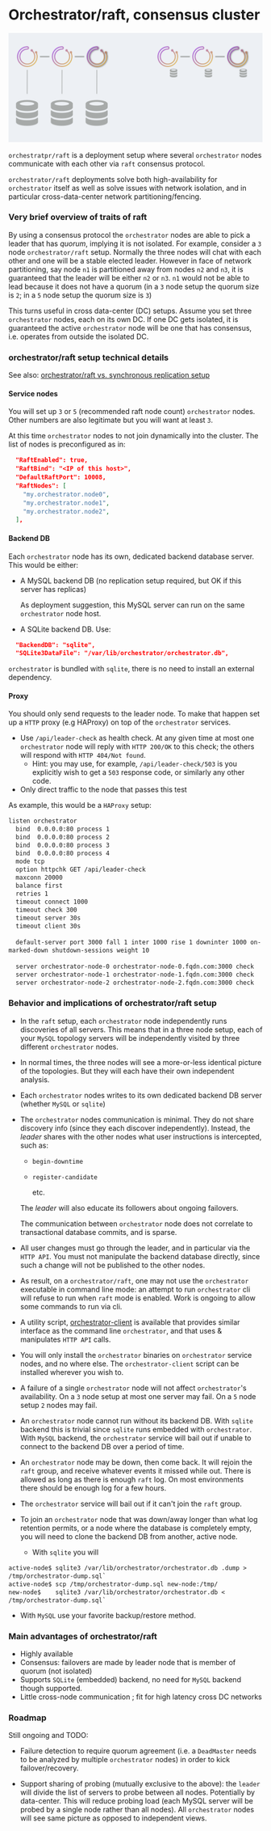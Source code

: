 # Orchestrator/raft, consensus cluster

![orchestrator HA via raft](images/orchestrator-ha--raft.png)

`orchestratpr/raft` is a deployment setup where several `orchestrator` nodes communicate with each other via `raft` consensus protocol.

`orchestrator/raft` deployments solve both high-availability for `orchestrator` itself as well as solve issues with network isolation, and in particular cross-data-center network partitioning/fencing.

### Very brief overview of traits of raft

By using a consensus protocol the `orchestrator` nodes are able to pick a leader that has _quorum_, implying it is not isolated. For example, consider a `3` node `orchestrator/raft` setup. Normally the three nodes will chat with each other and one will be a stable elected leader. However in face of network partitioning, say node `n1` is partitioned away from nodes `n2` and `n3`, it is guaranteed that the leader will be either `n2` or `n3`. `n1` would not be able to lead because it does not have a quorum (in a `3` node setup the quorum size is `2`; in a `5` node setup the quorum size is `3`)

This turns useful in cross data-center (DC) setups. Assume you set three `orchestrator` nodes, each on its own DC. If one DC gets isolated, it is guaranteed the active `orchestrator` node will be one that has consensus, i.e. operates from outside the isolated DC.

### orchestrator/raft setup technical details

See also: [orchestrator/raft vs. synchronous replication setup](raft-vs-sync-repl.md)

#### Service nodes

You will set up `3` or `5` (recommended raft node count) `orchestrator` nodes. Other numbers are also legitimate but you will want at least `3`.

At this time `orchestrator` nodes to not join dynamically into the cluster. The list of nodes is preconfigured as in:

```json
  "RaftEnabled": true,
  "RaftBind": "<IP of this host>",
  "DefaultRaftPort": 10008,
  "RaftNodes": [
    "my.orchestrator.node0",
    "my.orchestrator.node1",
    "my.orchestrator.node2",
  ],
```

#### Backend DB

Each `orchestrator` node has its own, dedicated backend database server. This would be either:

- A MySQL backend DB (no replication setup required, but OK if this server has replicas)

  As deployment suggestion, this MySQL server can run on the same `orchestrator` node host.

- A SQLite backend DB. Use:
```json
  "BackendDB": "sqlite",
  "SQLite3DataFile": "/var/lib/orchestrator/orchestrator.db",
```

`orchestrator` is bundled with `sqlite`, there is no need to install an external dependency.

#### Proxy

You should only send requests to the leader node. To make that happen set up a `HTTP` proxy (e.g HAProxy) on top of the `orchestrator` services.

- Use `/api/leader-check` as health check. At any given time at most one `orchestrator` node will reply with `HTTP 200/OK` to this check; the others will respond with `HTTP 404/Not found`.
  - Hint: you may use, for example, `/api/leader-check/503` is you explicitly wish to get a `503` response code, or similarly any other code.
- Only direct traffic to the node that passes this test

As example, this would be a `HAProxy` setup:

```
listen orchestrator
  bind  0.0.0.0:80 process 1
  bind  0.0.0.0:80 process 2
  bind  0.0.0.0:80 process 3
  bind  0.0.0.0:80 process 4
  mode tcp
  option httpchk GET /api/leader-check
  maxconn 20000
  balance first
  retries 1
  timeout connect 1000
  timeout check 300
  timeout server 30s
  timeout client 30s

  default-server port 3000 fall 1 inter 1000 rise 1 downinter 1000 on-marked-down shutdown-sessions weight 10

  server orchestrator-node-0 orchestrator-node-0.fqdn.com:3000 check
  server orchestrator-node-1 orchestrator-node-1.fqdn.com:3000 check
  server orchestrator-node-2 orchestrator-node-2.fqdn.com:3000 check
```

### Behavior and implications of orchestrator/raft setup

- In the `raft` setup, each `orchestrator` node independently runs discoveries of all servers. This means that in a three node setup, each of your `MySQL` topology servers will be independently visited by three different `orchestrator` nodes.

- In normal times, the three nodes will see a more-or-less identical picture of the topologies. But they will each have their own independent analysis.

- Each `orchestrator` nodes writes to its own dedicated backend DB server (whether `MySQL` or `sqlite`)

- The `orchestrator` nodes communication is minimal. They do not share discovery info (since they each discover independently). Instead, the _leader_ shares with the other nodes what user instructions is intercepted, such as:

  - `begin-downtime`
  - `register-candidate`

    etc.

  The _leader_ will also educate its followers about ongoing failovers.

  The communication between `orchestrator` node does not correlate to transactional database commits, and is sparse.

- All user changes must go through the leader, and in particular via the `HTTP API`. You must not manipulate the backend database directly, since such a change will not be published to the other nodes.

- As result, on a `orchestrator/raft`, one may not use the `orchestrator` executable in command line mode: an attempt to run `orchestrator` cli will refuse to run when `raft` mode is enabled. Work is ongoing to allow some commands to run via cli.

- A utility script, [orchestrator-client](using-orchestrator-client.md) is available that provides similar interface as the command line `orchestrator`, and that uses & manipulates `HTTP API` calls.

- You will only install the `orchestrator` binaries on `orchestrator` service nodes, and no where else. The `orchestrator-client` script can be installed wherever you wish to.

- A failure of a single `orchestrator` node will not affect `orchestrator`'s availability. On a `3` node setup at most one server may fail. On a `5` node setup `2` nodes may fail.

- An `orchestrator` node cannot run without its backend DB. With `sqlite` backend this is trivial since `sqlite` runs embedded with `orchestrator`. With `MySQL` backend, the `orchestrator` service will bail out if unable to connect to the backend DB over a period of time.

- An `orchestrator` node may be down, then come back. It will rejoin the `raft` group, and receive whatever events it missed while out. There is allowed as long as there is enough `raft` log. On most environments there should be enough log for a few hours.

- The `orchestrator` service will bail out if it can't join the `raft` group.

- To join an `orchestrator` node that was down/away longer than what log retention permits, or a node where the database is completely empty, you will need to clone the backend DB from another, active node.

  - With `sqlite` you will

```
active-node$ sqlite3 /var/lib/orchestrator/orchestrator.db .dump > /tmp/orchestrator-dump.sql`
active-node$ scp /tmp/orchestrator-dump.sql new-node:/tmp/
new-node$    sqlite3 /var/lib/orchestrator/orchestrator.db < /tmp/orchestrator-dump.sql`
```

  - With `MySQL` use your favorite backup/restore method.

### Main advantages of orchestrator/raft

- Highly available
- Consensus: failovers are made by leader node that is member of quorum (not isolated)
- Supports `SQLite` (embedded) backend, no need for `MySQL` backend though supported.
- Little cross-node communication ; fit for high latency cross DC networks

### Roadmap

Still ongoing and TODO:

- Failure detection to require quorum agreement (i.e. a `DeadMaster` needs to be analyzed by multiple `orchestrator` nodes) in order to kick failover/recovery.

- Support sharing of probing (mutually exclusive to the above): the `leader` will divide the list of servers to probe between all nodes. Potentially by data-center. This will reduce probing load (each MySQL server will be probed by a single node rather than all nodes). All `orchestrator` nodes will see same picture as opposed to independent views.
